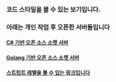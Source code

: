 ### 코드 스타일을 볼 수 있는 보기입니다.

### 아래는 개인 작업 후 오픈한 서버들입니다

#### [C# 기반 오픈 소스 소켓 서버](https://github.com/fatherscott/GoodTiger)

#### [Golang 기반 오픈 소스 소켓 서버](https://github.com/fatherscott/huchat)

#### [스트립트 레벨을 볼 수 있는 링크입니다](https://github.com/ini64/DevServer)
